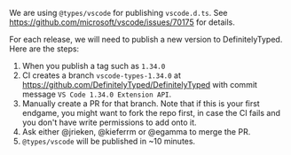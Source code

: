 We are using `@types/vscode` for publishing `vscode.d.ts`. See https://github.com/microsoft/vscode/issues/70175 for details.

For each release, we will need to publish a new version to DefinitelyTyped. Here are the steps:

1. When you publish a tag such as `1.34.0`
2. CI creates a branch `vscode-types-1.34.0` at https://github.com/DefinitelyTyped/DefinitelyTyped with commit message `VS Code 1.34.0 Extension API`.
3. Manually create a PR for that branch. Note that if this is your first endgame, you might want to fork the repo first, in case the CI fails and you don't have write permissions to add onto it.
4. Ask either @jrieken, @kieferrm or @egamma to merge the PR.
5. `@types/vscode` will be published in ~10 minutes.
